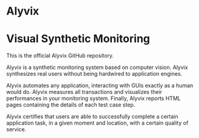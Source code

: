 # Alyvix
# Visual Synthetic Monitoring

This is the official Alyvix GitHub repository.

Alyvix is a synthetic monitoring system based on computer vision. Alyvix synthesizes real users without being hardwired to application engines.

Alyvix automates any application, interacting with GUIs exactly as a human would do. Alyvix measures all transactions and
visualizes their performances in your monitoring system. Finally, Alyvix reports HTML pages containing the details of each test case step.

Alyvix certifies that users are able to successfully complete a certain application task, in a given moment and location, with a certain quality of service.

